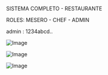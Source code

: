 SISTEMA COMPLETO - RESTAURANTE

ROLES: MESERO - CHEF - ADMIN

admin : 1234abcd..

![Image](https://github.com/user-attachments/assets/cc23f4b1-700d-4b63-8f9a-f04670b26a77)

![Image](https://github.com/user-attachments/assets/927a357d-8f17-4af0-9174-bd0946e179b5)

![Image](https://github.com/user-attachments/assets/5cd7a1b4-8912-4a6d-98fe-8cd1933e030e)
